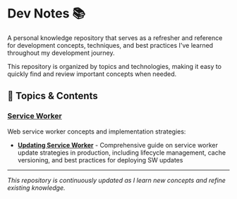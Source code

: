 # Dev Notes 📚

A personal knowledge repository that serves as a refresher and reference for development concepts, techniques, and best practices I've learned throughout my development journey.

This repository is organized by topics and technologies, making it easy to quickly find and review important concepts when needed.

## 📂 Topics & Contents

### [Service Worker](./service-worker/)
Web service worker concepts and implementation strategies:
- **[Updating Service Worker](./service-worker/updating-service-worker.md)** - Comprehensive guide on service worker update strategies in production, including lifecycle management, cache versioning, and best practices for deploying SW updates

---

*This repository is continuously updated as I learn new concepts and refine existing knowledge.*